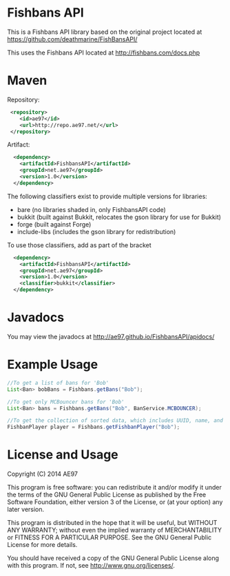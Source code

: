 # Fishbans API

This is a Fishbans API library based on the original project located at https://github.com/deathmarine/FishBansAPI/

This uses the Fishbans API located at http://fishbans.com/docs.php

# Maven 

Repository:
```xml
 <repository>
    <id>ae97</id>
    <url>http://repo.ae97.net/</url>
 </repository>
```

Artifact:
```xml
  <dependency>
    <artifactId>FishbansAPI</artifactId>
    <groupId>net.ae97</groupId>
    <version>1.0</version>
  </dependency>
```

The following classifiers exist to provide multiple versions for libraries:
- bare (no libraries shaded in, only FishbansAPI code)
- bukkit (built against Bukkit, relocates the gson library for use for Bukkit)
- forge (built against Forge)
- include-libs (includes the gson library for redistribution)

To use those classifiers, add <classifier> as part of the <dependency> bracket
```xml
  <dependency>
    <artifactId>FishbansAPI</artifactId>
    <groupId>net.ae97</groupId>
    <version>1.0</version>
    <classifier>bukkit</classifier>
  </dependency>
```

# Javadocs 

You may view the javadocs at http://ae97.github.io/FishbansAPI/apidocs/

# Example Usage

```java
//To get a list of bans for 'Bob'
List<Ban> bobBans = Fishbans.getBans("Bob");

//To get only MCBouncer bans for 'Bob'
List<Ban> bans = Fishbans.getBans("Bob", BanService.MCBOUNCER);

//To get the collection of sorted data, which includes UUID, name, and all bans
FishbanPlayer player = Fishbans.getFishbanPlayer("Bob");
```

# License and Usage

Copyright (C) 2014 AE97

This program is free software: you can redistribute it and/or modify
it under the terms of the GNU General Public License as published by
the Free Software Foundation, either version 3 of the License, or
(at your option) any later version.

This program is distributed in the hope that it will be useful,
but WITHOUT ANY WARRANTY; without even the implied warranty of
MERCHANTABILITY or FITNESS FOR A PARTICULAR PURPOSE.  See the
GNU General Public License for more details.

You should have received a copy of the GNU General Public License
along with this program.  If not, see <http://www.gnu.org/licenses/>.
